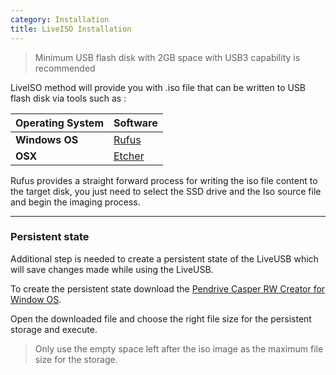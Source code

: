 ```yaml
---
category: Installation
title: LiveISO Installation
---
```


> Minimum USB flash disk with 2GB space with USB3 capability is recommended

LiveISO method will provide you with .iso file that can be written to USB flash disk via tools such as :

| Operating System       | Software                                          |
|:-----------------------|:--------------------------------------------------|
| **Windows OS**         | [Rufus](https://rufus.ie/)                        |
| **OSX**                | [Etcher](https://www.balena.io/etcher/)           |

    
Rufus provides a straight forward process for writing the iso file content to the target disk, you just need to 
select the SSD drive and the Iso source file and begin the imaging process.



***

### Persistent state

Additional step is needed to create a persistent state of the LiveUSB which will save changes made while using the LiveUSB.

To create the persistent state download the 
[Pendrive Casper RW Creator for Window OS](https://www.pendrivelinux.com/downloads/Casper-RW-Creator/PDL-Casper-RW-Creator.exe).

Open the downloaded file and choose the right file size for the persistent storage and execute.

> Only use the empty space left after the iso image as the maximum file size for the storage.







